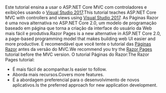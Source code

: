 <span data-ttu-id="579c4-101">Este tutorial ensina a usar o ASP.NET Core MVC com controladores e exibições usando o [Visual Studio 2017](https://www.visualstudio.com/).</span><span class="sxs-lookup"><span data-stu-id="579c4-101">This tutorial teaches ASP.NET Core MVC with controllers and views using [Visual Studio 2017](https://www.visualstudio.com/).</span></span> <span data-ttu-id="579c4-102">As Páginas Razor é uma nova alternativa no ASP.NET Core 2.0, um modelo de programação baseado em página que torna a criação da interface do usuário da Web mais fácil e produtiva.</span><span class="sxs-lookup"><span data-stu-id="579c4-102">Razor Pages is a new alternative in ASP.NET Core 2.0, a page-based programming model that makes building web UI easier and more productive.</span></span> <span data-ttu-id="579c4-103">É recomendável que você tente o tutorial das [Páginas Razor](xref:mvc/razor-pages/index) antes da versão do MVC.</span><span class="sxs-lookup"><span data-stu-id="579c4-103">We recommend you try the [Razor Pages](xref:mvc/razor-pages/index) tutorial before the MVC version.</span></span> <span data-ttu-id="579c4-104">O tutorial Páginas do Razor:</span><span class="sxs-lookup"><span data-stu-id="579c4-104">The Razor Pages tutorial:</span></span>

* <span data-ttu-id="579c4-105">É mais fácil de acompanhar.</span><span class="sxs-lookup"><span data-stu-id="579c4-105">Is easier to follow.</span></span>
* <span data-ttu-id="579c4-106">Aborda mais recursos.</span><span class="sxs-lookup"><span data-stu-id="579c4-106">Covers more features.</span></span>
* <span data-ttu-id="579c4-107">É a abordagem preferencial para o desenvolvimento de novos aplicativos.</span><span class="sxs-lookup"><span data-stu-id="579c4-107">Is the preferred approach for new application development.</span></span>